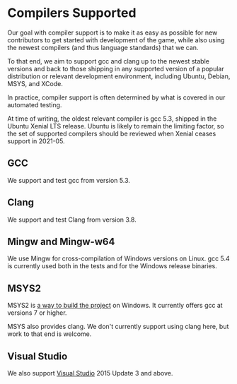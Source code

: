 # Compilers Supported

Our goal with compiler support is to make it as easy as possible for new
contributors to get started with development of the game, while also using the
newest compilers (and thus language standards) that we can.

To that end, we aim to support gcc and clang up to the newest stable versions
and back to those shipping in any supported version of a popular distribution
or relevant development environment, including Ubuntu, Debian, MSYS, and XCode.

In practice, compiler support is often determined by what is covered in our
automated testing.

At time of writing, the oldest relevant compiler is gcc 5.3, shipped in the
Ubuntu Xenial LTS release.  Ubuntu is likely to remain the limiting factor, so
the set of supported compilers should be reviewed when Xenial ceases support in
2021-05.

## GCC

We support and test gcc from version 5.3.

## Clang

We support and test Clang from version 3.8.

## Mingw and Mingw-w64

We use Mingw for cross-compilation of Windows versions on Linux.  gcc 5.4 is
currently used both in the tests and for the Windows release binaries.

## MSYS2

MSYS2 is [a way to build the project](../COMPILING-MSYS.md) on Windows. It
currently offers gcc at versions 7 or higher.

MSYS also provides clang.  We don't currently support using clang here, but
work to that end is welcome.

## Visual Studio

We also support [Visual Studio](../COMPILING-VS-VCPKG.md) 2015 Update 3 and above.

